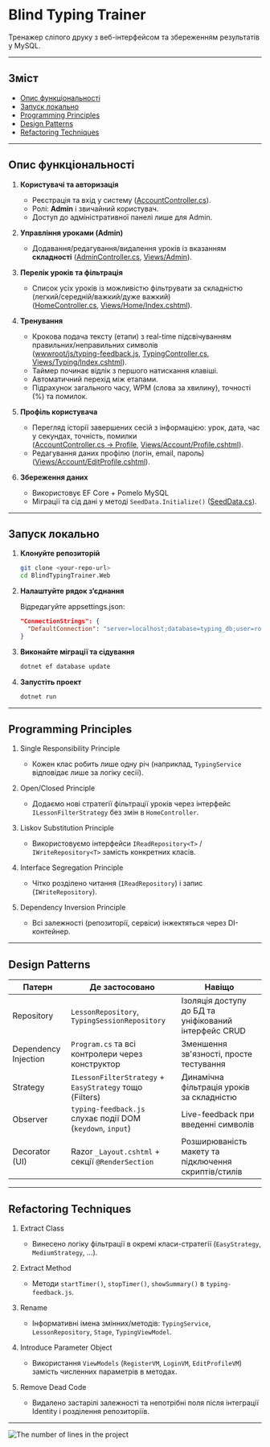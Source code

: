 # Blind Typing Trainer

Тренажер сліпого друку з веб-інтерфейсом та збереженням результатів у MySQL.

---

## Зміст

- [Опис функціональності](#опис-функціональності)  
- [Запуск локально](#запуск-локально)  
- [Programming Principles](#programming-principles)  
- [Design Patterns](#design-patterns)  
- [Refactoring Techniques](#refactoring-techniques)  

---

## Опис функціональності

1. **Користувачі та авторизація**  
   - Реєстрація та вхід у систему ([AccountController.cs](lab-6/BlindTypingTrainer.Web/BlindTypingTrainer.Web/Controllers/AccountController.cs)).  
   - Ролі: **Admin** і звичайний користувач.  
   - Доступ до адміністративної панелі лише для Admin.  

2. **Управління уроками (Admin)**  
   - Додавання/редагування/видалення уроків із вказанням **складності** ([AdminController.cs](lab-6/BlindTypingTrainer.Web/BlindTypingTrainer.Web/Controllers/AdminController.cs), [Views/Admin](lab-6/BlindTypingTrainer.Web/BlindTypingTrainer.Web/Views/Admin)).  

3. **Перелік уроків та фільтрація**  
   - Список усіх уроків із можливістю фільтрувати за складністю (легкий/середній/важкий/дуже важкий)  
     ([HomeController.cs](lab-6/BlindTypingTrainer.Web/BlindTypingTrainer.Web/Controllers/HomeController.cs), [Views/Home/Index.cshtml](lab-6/BlindTypingTrainer.Web/BlindTypingTrainer.Web/Views/Home/Index.cshtml)).  

4. **Тренування**  
   - Крокова подача тексту (етапи) з real-time підсвічуванням правильних/неправильних символів  
     ([wwwroot/js/typing-feedback.js](lab-6/BlindTypingTrainer.Web/BlindTypingTrainer.Web/wwwroot/js/typing-feedback.js), [TypingController.cs](lab-6/BlindTypingTrainer.Web/BlindTypingTrainer.Web/Controllers/TypingController.cs), [Views/Typing/Index.cshtml](lab-6/BlindTypingTrainer.Web/BlindTypingTrainer.Web/Views/Typing/Index.cshtml)).  
   - Таймер починає відлік з першого натискання клавіші.  
   - Автоматичний перехід між етапами.  
   - Підрахунок загального часу, WPM (слова за хвилину), точності (%) та помилок.  

5. **Профіль користувача**  
   - Перегляд історії завершених сесій з інформацією: урок, дата, час у секундах, точність, помилки  
     ([AccountController.cs → Profile](lab-6/BlindTypingTrainer.Web/BlindTypingTrainer.Web/Controllers/AccountController.cs), [Views/Account/Profile.cshtml](lab-6/BlindTypingTrainer.Web/BlindTypingTrainer.Web/Views/Account/Profile.cshtml)).  
   - Редагування даних профілю (логін, email, пароль) ([Views/Account/EditProfile.cshtml](lab-6/BlindTypingTrainer.Web/BlindTypingTrainer.Web/Views/Account/EditProfile.cshtml)).  

6. **Збереження даних**  
   - Використовує EF Core + Pomelo MySQL  
   - Міграції та сід дані у методі `SeedData.Initialize()` ([SeedData.cs](lab-6/BlindTypingTrainer.Web/BlindTypingTrainer.Web/Data/SeedData.cs)).  

---

## Запуск локально

1. **Клонуйте репозиторій**  
   ```bash
   git clone <your-repo-url>
   cd BlindTypingTrainer.Web
2. **Налаштуйте рядок з’єднання**

   Відредагуйте appsettings.json:
   ```json
   "ConnectionStrings": {
     "DefaultConnection": "server=localhost;database=typing_db;user=root;password=yourpassword;"
   }
4. **Виконайте міграції та сідування**
   ```bash
   dotnet ef database update
5. **Запустіть проект**
   ```bash
   dotnet run

---

## Programming Principles

1. Single Responsibility Principle
   - Кожен клас робить лише одну річ (наприклад, `TypingService` відповідає лише за логіку сесії).

2. Open/Closed Principle
   - Додаємо нові стратегії фільтрації уроків через інтерфейс `ILessonFilterStrategy` без змін в `HomeController`.

3. Liskov Substitution Principle
   - Використовуємо інтерфейси `IReadRepository<T>` / `IWriteRepository<T>` замість конкретних класів.

4. Interface Segregation Principle
   - Чітко розділено читання (`IReadRepository`) і запис (`IWriteRepository`).

5. Dependency Inversion Principle
   - Всі залежності (репозиторії, сервіси) інжектяться через DI-контейнер.

---

## Design Patterns

| Патерн          | Де застосовано                                | Навіщо                                                                |
|-----------------|-----------------------------------------------|-----------------------------------------------------------------------|
| Repository      | `LessonRepository`, `TypingSessionRepository` | Ізоляція доступу до БД та уніфікований інтерфейс CRUD                 |
| Dependency Injection | `Program.cs` та всі контролери через конструктор | Зменшення зв'язності, просте тестування                       |
| Strategy        | `ILessonFilterStrategy` + `EasyStrategy` тощо (Filters) | Динамічна фільтрація уроків за складністю                   |
| Observer        | `typing-feedback.js` слухає події DOM (`keydown`, `input`) | Live-feedback при введенні символів                      |
| Decorator (UI)  | Razor `_Layout.cshtml` + секції `@RenderSection` | Розширюваність макету та підключення скриптів/стилів               |

---

## Refactoring Techniques

1. Extract Class
   - Винесено логіку фільтрації в окремі класи-стратегії (`EasyStrategy`, `MediumStrategy`, …).

2. Extract Method
   - Методи `startTimer()`, `stopTimer()`, `showSummary()` в `typing-feedback.js`.

3. Rename
   - Інформативні імена змінних/методів: `TypingService`, `LessonRepository`, `Stage`, `TypingViewModel`.

4. Introduce Parameter Object
   - Використання `ViewModels` (`RegisterVM`, `LoginVM`, `EditProfileVM`) замість численних параметрів в методах.

5. Remove Dead Code
   - Видалено застарілі залежності та непотрібні поля після інтеграції Identity і розділення репозиторіїв.

---

![The number of lines in the project](lab-6/BlindTypingTrainer.Web/BlindTypingTrainer.Web/wwwroot/images/git.)